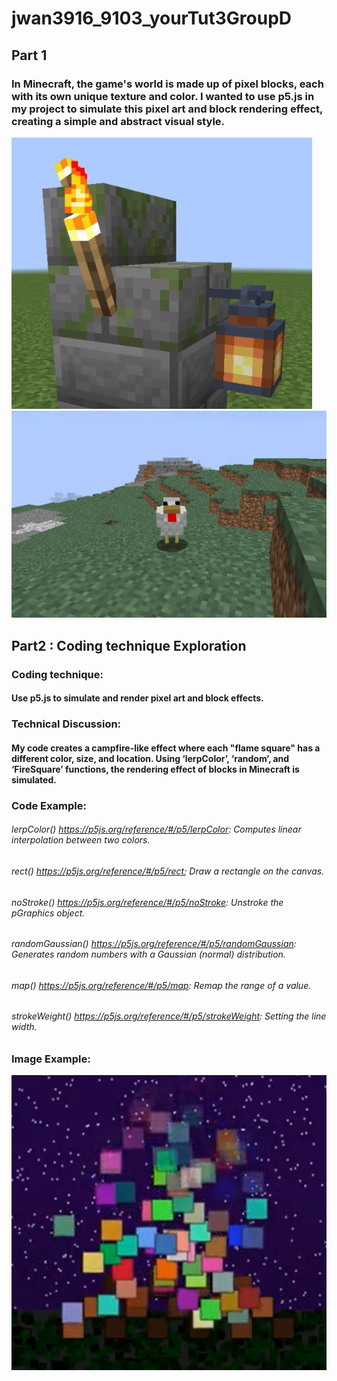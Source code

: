 # jwan3916_9103_yourTut3GroupD
## Part 1
### In Minecraft, the game's world is made up of pixel blocks, each with its own unique texture and color. I wanted to use p5.js in my project to simulate this pixel art and block rendering effect, creating a simple and abstract visual style.
![Image2](https://github.com/congratsalex/jwan3916_9103_yourTut3GroupD/blob/main/image2.png)
![Image1](https://github.com/congratsalex/jwan3916_9103_yourTut3GroupD/blob/7266acb45cc08372d0fa302e7053c8f8e08a2498/image1.png)

## Part2 : Coding technique Exploration
### Coding technique:
#### Use p5.js to simulate and render pixel art and block effects.
### Technical Discussion:
#### My code creates a campfire-like effect where each "flame square" has a different color, size, and location. Using ‘lerpColor’, ‘random’, and ‘FireSquare’ functions, the rendering effect of blocks in Minecraft is simulated.
### Code Example:
###### lerpColor() https://p5js.org/reference/#/p5/lerpColor: Computes linear interpolation between two colors.
###### rect() https://p5js.org/reference/#/p5/rect; Draw a rectangle on the canvas.
###### noStroke() https://p5js.org/reference/#/p5/noStroke: Unstroke the pGraphics object.
###### randomGaussian() https://p5js.org/reference/#/p5/randomGaussian: Generates random numbers with a Gaussian (normal) distribution.
###### map() https://p5js.org/reference/#/p5/map: Remap the range of a value.
###### strokeWeight() https://p5js.org/reference/#/p5/strokeWeight: Setting the line width.
### Image Example:
![p5.js Minecraft-like Example](https://github.com/congratsalex/jwan3916_9103_yourTut3GroupD/blob/5a93b88dfb7b38e57cc542e53a433fb2da528209/image3.png)